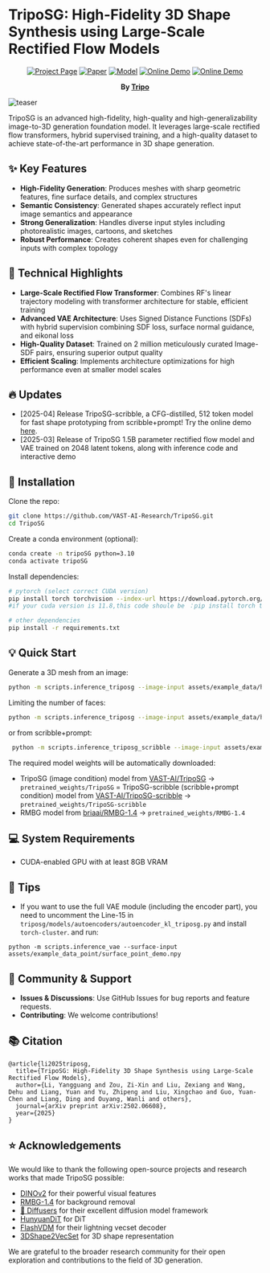 # TripoSG: High-Fidelity 3D Shape Synthesis using Large-Scale Rectified Flow Models

<div align="center">

[![Project Page](https://img.shields.io/badge/🏠-Project%20Page-blue.svg)](https://yg256li.github.io/TripoSG-Page/)
[![Paper](https://img.shields.io/badge/📑-Paper-green.svg)](https://arxiv.org/abs/2502.06608)
[![Model](https://img.shields.io/badge/%F0%9F%A4%97%20Model-TripoSG-yellow.svg)](https://huggingface.co/VAST-AI/TripoSG)
[![Online Demo](https://img.shields.io/badge/%F0%9F%A4%97%20HF%20Space-TripoSG-blue)](https://huggingface.co/spaces/VAST-AI/TripoSG)
[![Online Demo](https://img.shields.io/badge/%F0%9F%A4%97%20HF%20Space-TripoSG%20scribble-blue)](https://huggingface.co/spaces/VAST-AI/TripoSG-scribble)

**By [Tripo](https://www.tripo3d.ai)**

</div>

![teaser](assets/doc/triposg_teaser.png)

TripoSG is an advanced high-fidelity, high-quality and high-generalizability image-to-3D generation foundation model. It leverages large-scale rectified flow transformers, hybrid supervised training, and a high-quality dataset to achieve state-of-the-art performance in 3D shape generation.

## ✨ Key Features

- **High-Fidelity Generation**: Produces meshes with sharp geometric features, fine surface details, and complex structures
- **Semantic Consistency**: Generated shapes accurately reflect input image semantics and appearance
- **Strong Generalization**: Handles diverse input styles including photorealistic images, cartoons, and sketches
- **Robust Performance**: Creates coherent shapes even for challenging inputs with complex topology

## 🔬 Technical Highlights

- **Large-Scale Rectified Flow Transformer**: Combines RF's linear trajectory modeling with transformer architecture for stable, efficient training
- **Advanced VAE Architecture**: Uses Signed Distance Functions (SDFs) with hybrid supervision combining SDF loss, surface normal guidance, and eikonal loss
- **High-Quality Dataset**: Trained on 2 million meticulously curated Image-SDF pairs, ensuring superior output quality
- **Efficient Scaling**: Implements architecture optimizations for high performance even at smaller model scales

## 🔥 Updates

* [2025-04] Release TripoSG-scribble, a CFG-distilled, 512 token model for fast shape prototyping from scribble+prompt! Try the online demo [here](https://huggingface.co/spaces/VAST-AI/TripoSG-scribble).
* [2025-03] Release of TripoSG 1.5B parameter rectified flow model and VAE trained on 2048 latent tokens, along with inference code and interactive demo

## 🔨 Installation

Clone the repo:
```bash
git clone https://github.com/VAST-AI-Research/TripoSG.git
cd TripoSG
```

Create a conda environment (optional):
```bash
conda create -n tripoSG python=3.10
conda activate tripoSG
```

Install dependencies:
```bash
# pytorch (select correct CUDA version)
pip install torch torchvision --index-url https://download.pytorch.org/whl/{your-cuda-version}
#if your cuda version is 11.8,this code shoule be ：pip install torch torchvision --index-url https://download.pytorch.org/whl/cu118 

# other dependencies
pip install -r requirements.txt
```

## 💡 Quick Start

Generate a 3D mesh from an image:
```bash
python -m scripts.inference_triposg --image-input assets/example_data/hjswed.png --output-path ./output.glb
```

Limiting the number of faces:
```bash
python -m scripts.inference_triposg --image-input assets/example_data/hjswed.png --faces 5000 --output-path ./output.glb
```

or from scribble+prompt:
```bash
 python -m scripts.inference_triposg_scribble --image-input assets/example_scribble_data/cat_with_wings.png --prompt "a cat with wings" --scribble-conf 0.3 --output-path output.glb
```

The required model weights will be automatically downloaded:
- TripoSG (image condition) model from [VAST-AI/TripoSG](https://huggingface.co/VAST-AI/TripoSG) → `pretrained_weights/TripoSG`
= TripoSG-scribble (scribble+prompt condition) model from [VAST-AI/TripoSG-scribble](https://huggingface.co/VAST-AI/TripoSG-scribble) → `pretrained_weights/TripoSG-scribble`
- RMBG model from [briaai/RMBG-1.4](https://huggingface.co/briaai/RMBG-1.4) → `pretrained_weights/RMBG-1.4`

## 💻 System Requirements

- CUDA-enabled GPU with at least 8GB VRAM

## 📝 Tips

- If you want to use the full VAE module (including the encoder part), you need to uncomment the Line-15 in `triposg/models/autoencoders/autoencoder_kl_triposg.py` and install `torch-cluster`. and run:
```
python -m scripts.inference_vae --surface-input assets/example_data_point/surface_point_demo.npy
```

## 🤝 Community & Support

- **Issues & Discussions**: Use GitHub Issues for bug reports and feature requests.
- **Contributing**: We welcome contributions!

## 📚 Citation

```
@article{li2025triposg,
  title={TripoSG: High-Fidelity 3D Shape Synthesis using Large-Scale Rectified Flow Models},
  author={Li, Yangguang and Zou, Zi-Xin and Liu, Zexiang and Wang, Dehu and Liang, Yuan and Yu, Zhipeng and Liu, Xingchao and Guo, Yuan-Chen and Liang, Ding and Ouyang, Wanli and others},
  journal={arXiv preprint arXiv:2502.06608},
  year={2025}
}
```

## ⭐ Acknowledgements

We would like to thank the following open-source projects and research works that made TripoSG possible:

- [DINOv2](https://github.com/facebookresearch/dinov2) for their powerful visual features
- [RMBG-1.4](https://huggingface.co/briaai/RMBG-1.4) for background removal
- [🤗 Diffusers](https://github.com/huggingface/diffusers) for their excellent diffusion model framework
- [HunyuanDiT](https://github.com/Tencent/HunyuanDiT) for DiT
- [FlashVDM](https://github.com/Tencent/FlashVDM) for their lightning vecset decoder
- [3DShape2VecSet](https://github.com/1zb/3DShape2VecSet) for 3D shape representation

We are grateful to the broader research community for their open exploration and contributions to the field of 3D generation.
